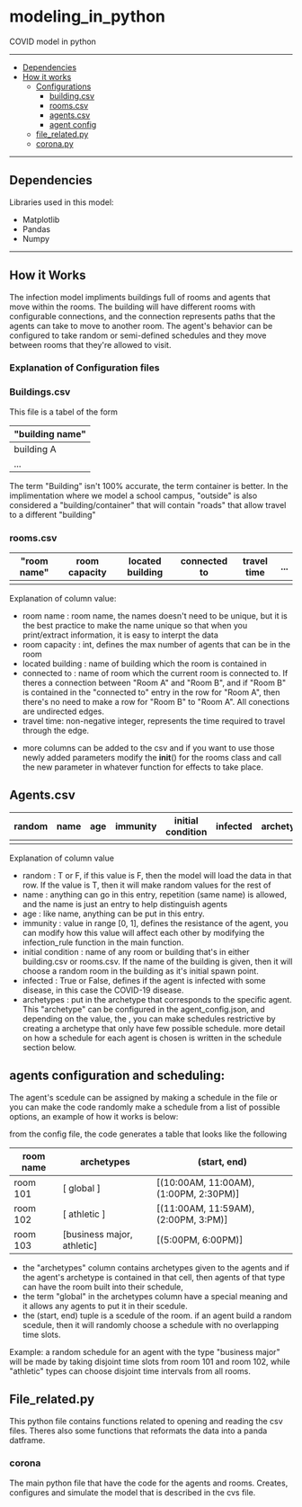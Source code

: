 # modeling_in_python
COVID model in python

---
 - [Dependencies](#depend)
 - [How it works](#works)
     - [Configurations](#configurations)
         - [building.csv](#building)
         - [rooms.csv](#rooms)
         - [agents.csv](#agents)
         - [agent config](#ag_config)
     - [file_related.py](#file_related)
     - [corona.py](#corona)

---
<a id = "depend"></a> 

## Dependencies
Libraries used in this model:
- Matplotlib
- Pandas
- Numpy

---
<a id = "works"></a> 

## How it Works

The infection model impliments buildings full of rooms and agents that move within the rooms. The building will have different rooms with configurable connections, and the connection represents paths that the agents can take to move to another room. The agent's behavior can be configured to take random or semi-defined schedules and they move between rooms that they're allowed to visit.   

<a id = "configurations"></a> 

### Explanation of Configuration files



<a id = "Building"></a> 

### Buildings.csv

This file is a tabel of the form

| "building name" |
|--|
| building A |
|...|

The term "Building" isn't 100% accurate, the term container is better.
In the implimentation where we model a school campus, "outside" is also considered a "building/container" that will contain "roads" that allow travel to a different "building"
<a id = "rooms"></a> 

### rooms.csv 

| "room name" | room capacity | located building | connected to | travel time | ... |
|-------------|---------------|------------------|--------------|-------------|-----|
|             |               |                  |              |             |     |

Explanation of column value:
- room name : room name, the names doesn't need to be unique, but it is the best practice to make the name unique so that when you print/extract information, it is easy to interpt the data
- room capacity : int, defines the max number of agents that can be in the room
- located building : name of building which the room is contained in
- connected to : name of room which the current room is connected to.  If theres a connection between "Room A" and "Room B", and if "Room B" is contained in the "connected to" entry in the row for "Room A", then there's no need to make a row for "Room B" to "Room A". All conections are undirected edges.
- travel time:  non-negative integer, represents the time required to travel through the edge. 
* more columns can be added to the csv and if you want to use those newly added parameters modify the __init__() for the rooms class and call the new parameter in whatever function for effects to take place.

<a id = "agents"></a> 

## Agents.csv

| random | name | age | immunity | initial condition | infected | archetypes |
|--------|------|-----|----------|-------------------|----------|------------|
|        |      |     |          |                   |          |            |

Explanation of column value
- random : T or F, if this value is F, then the model will load the data in that row.  If the value is T, then it will make random values for the rest of 
- name : anything can go in this entry, repetition (same name) is allowed, and the name is just an entry to help distinguish agents
- age : like name, anything can be put in this entry.
- immunity : value in range [0, 1], defines the resistance of the agent, you can modify how this value will affect each other by modifying the infection_rule function in the main function.
- initial condition : name of any room or building that's in either building.csv or rooms.csv.  If the name of the building is given, then it will choose a random room in the building as it's initial spawn point. 
- infected : True or False, defines if the agent is infected with some disease, in this case the COVID-19 disease.
- archetypes : put in the archetype that corresponds to the specific agent.  This "archetype" can be configured in the agent_config.json, and depending on the value, the , you can make schedules restrictive by creating a archetype that only have few possible schedule.  more detail on how a schedule for each agent is chosen is written in the schedule section below.

<a id = "ag_config"></a> 

## agents configuration and scheduling:

The agent's scedule can be assigned by making a schedule in the file or you can make the code randomly make a schedule from a list of possible options, an example of how it works is below:

from the config file, the code generates a table that looks like the following

| room name | archetypes | (start, end) |
|---|-----|----|
| room 101 | [ global ] | [(10:00AM, 11:00AM), (1:00PM, 2:30PM)] |
| room 102 | [ athletic ] | [(11:00AM, 11:59AM), (2:00PM, 3:PM)] |
| room 103 | [business major, athletic] | [(5:00PM,  6:00PM)] |

- the "archetypes" column contains archetypes given to the agents and if the agent's archetype is contained in that cell, then agents of that type can have the room built into their schedule,
- the term "global" in the archetypes column have a special meaning and it allows any agents to put it in their scedule.
- the (start, end) tuple is a scedule of the room. if an agent build a random scedule, then it will randomly choose a schedule with no overlapping time slots.

Example: a random schedule for an agent with the type "business major" will be made by taking disjoint time slots from room 101 and room 102, while "athletic" types can choose disjoint time intervals from all rooms.



<a id = "file_related"></a> 

## File_related.py
This python file contains functions related to opening and reading the csv files.  Theres also some functions that reformats the data into a panda datframe.



<a id = "corona"></a>

### corona

The main python file that have the code for the agents and rooms.  Creates, configures and simulate the model that is described in the cvs file.